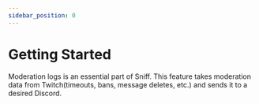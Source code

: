 ```yaml
---
sidebar_position: 0
---
```


# Getting Started


Moderation logs is an essential part of Sniff. This feature takes moderation data from Twitch(timeouts, bans, message deletes, etc.) and sends it to a desired Discord. 

